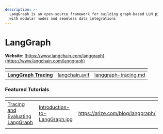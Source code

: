 ```yaml
---
description: >-
  LangGraph is an open-source framework for building graph-based LLM pipelines
  with modular nodes and seamless data integrations
---
```


# LangGraph

**Website**: [https://www.langchain.com/langgraph](https://www.langchain.com/langgraph)

<table data-card-size="large" data-view="cards"><thead><tr><th></th><th data-hidden data-card-cover data-type="files"></th><th data-hidden data-card-target data-type="content-ref"></th></tr></thead><tbody><tr><td><a href="langgraph-tracing.md"><strong>LangGraph Tracing</strong></a></td><td><a href="../../.gitbook/assets/langchain.avif">langchain.avif</a></td><td><a href="langgraph-tracing.md">langgraph-tracing.md</a></td></tr></tbody></table>

### Featured Tutorials&#x20;

<table data-view="cards"><thead><tr><th></th><th data-hidden data-card-cover data-type="files"></th><th data-hidden data-card-target data-type="content-ref"></th></tr></thead><tbody><tr><td><a href="https://arize.com/blog/langgraph/">Tracing and Evaluating LangGraph</a></td><td><a href="../../.gitbook/assets/Introduction-to-LangGraph.jpg">Introduction-to-LangGraph.jpg</a></td><td><a href="https://arize.com/blog/langgraph/">https://arize.com/blog/langgraph/</a></td></tr><tr><td></td><td></td><td></td></tr></tbody></table>
